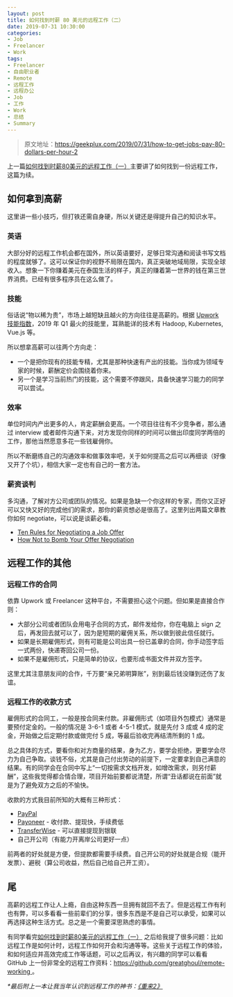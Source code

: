 ```yaml
---
layout: post
title: 如何找到时薪 80 美元的远程工作（二）
date: 2019-07-31 10:30:00
categories:
- Job
- Freelancer
- Work
tags:
- Freelancer
- 自由职业者
- Remote
- 远程工作
- 远程办公
- Job
- 工作
- Work
- 总结
- Summary
---
```


> 原文地址：[https://geekplux.com/2019/07/31/how-to-get-jobs-pay-80-dollars-per-hour-2 ](https://geekplux.com/2019/07/31/how-to-get-jobs-pay-80-dollars-per-hour-2)


上一篇[如何找到时薪80美元的远程工作（一）](https://geekplux.com/2019/07/31/how-to-get-jobs-pay-80-dollars-per-hour-1)主要讲了如何找到一份远程工作，这篇为续。

## 如何拿到高薪

这里讲一些小技巧，但打铁还需自身硬，所以关键还是得提升自己的知识水平。

### 英语

大部分好的远程工作机会都在国外，所以英语要好，足够日常沟通和阅读书写文档的程度就够了。这可以保证你的视野不局限在国内，真正突破地域局限，实现全球收入。想象一下你赚着美元在泰国生活的样子，真正的赚着第一世界的钱在第三世界消费。已经有很多程序员在这么做了。


### 技能

俗话说“物以稀为贵”，市场上越短缺且越火的方向往往是高薪的。根据 [Upwork 技能指数](https://www.upwork.com/press/2019/05/14/q1-2019-skills/)，2019 年 Q1 最火的技能里，耳熟能详的技术有 Hadoop, Kubernetes, Vue.js 等。

所以想拿高薪可以往两个方向走：

- 一个是把你现有的技能专精，尤其是那种快速有产出的技能。当你成为领域专家的时候，薪酬定价会围绕着你来。
- 另一个是学习当前热门的技能，这个需要不停跟风，具备快速学习能力的同学可以尝试。


### 效率

单位时间内产出更多的人，肯定薪酬会更高。一个项目往往有不少竞争者，那么通过 interview 或者邮件沟通下来，对方发现你同样的时间可以做出印度同学两倍的工作，那他当然愿意多花一些钱雇佣你。

所以不断磨练自己的沟通效率和做事效率吧，关于如何提高之后可以再细谈（好像又开了个坑），相信大家一定也有自己的一套方法。


### 薪资谈判

多沟通，了解对方公司或团队的情况。如果是急缺一个你这样的专家，而你又正好可以又快又好的完成他们的需求，那你的薪资想必是很高了。这里列出两篇文章教你如何 negotiate，可以说是谈薪必看。

- [Ten Rules for Negotiating a Job Offer](https://haseebq.com/my-ten-rules-for-negotiating-a-job-offer/)
- [How Not to Bomb Your Offer Negotiation](https://haseebq.com/how-not-to-bomb-your-offer-negotiation/)

## 远程工作的其他

### 远程工作的合同

依靠 Upwork 或 Freelancer 这种平台，不需要担心这个问题。但如果是直接合作则：

- 大部分公司或者团队会用电子合同的方式，邮件发给你，你在电脑上 sign 之后，再发回去就可以了，因为是短期的雇佣关系，所以做到彼此信任就行。
- 如果是长期雇佣形式，则有可能是公司出具一份已盖章的合同，你手动签字后一式两份，快递寄回公司一份。
- 如果不是雇佣形式，只是简单的协议，也要形成书面文件并双方签字。

这里尤其注意朋友间的合作，千万要“亲兄弟明算账”，别到最后钱没赚到还伤了友谊。

### 远程工作的收款方式

雇佣形式的合同工，一般是按合同来付款。非雇佣形式（如项目外包模式）通常是要预付定金的。一般的情况是 3-6-1 或者 4-5-1 模式，就是先付 3 成或 4 成的定金，开始做之后定期付款或做完付 5 成，等最后验收完再结清所剩的 1 成。

总之具体的方式，要看你和对方商量的结果，身为乙方，要学会拒绝，更要学会尽力为自己争取。谈钱不俗，尤其是自己付出劳动的前提下，一定要拿到自己满意的结果。有的同学会在合同中写上“一切按需求文档开发，如增改需求，则另付薪酬”，这些我觉得都合情合理，项目开始前要都说清楚，所谓“丑话都说在前面”就是为了避免双方之后的不愉快。

收款的方式我目前所知的大概有三种形式：

- [PayPal](https://paypal.com/)
- [Payoneer](https://share.payoneer.com/nav/a8La_YFsKX5JLPLAHf5vyF-M3GoDlrKcz1fPNvSgjF2s1E3MtNJ5TWXNZx2OTxmDcapNX5F9dW2yj39ieVryFg2) - 收付款、提现快，手续费低
- [TransferWise](https://transferwise.com/)  - 可以直接提现到银联
- 自己开公司（有能力开离岸公司更好一点）

前两者的好处就是方便，但提款都需要手续费。自己开公司的好处就是合规（能开发票）、避税（算公司收益，然后自己给自己开工资）。

## 尾

高薪的远程工作让人上瘾，自由这种东西一旦拥有就回不去了。但是远程工作有利也有弊，可以多看看一些前辈们的分享，很多东西是不是自己可以承受，如果可以再选择这种生活方式。总之是一个需要深思熟虑的事情。

有同学看完[如何找到时薪80美元的远程工作（一）](https://geekplux.com/2019/07/31/how-to-get-jobs-pay-80-dollars-per-hour-1) 之后给我提了很多问题：比如远程工作是如何计时，远程工作如何开会和沟通等等。这些关于远程工作的体验，和如何适应并高效完成工作等话题，可以之后再议，有兴趣的同学可以看看 GitHub 上一份非常全的远程工作资料：[https://github.com/greatghoul/remote-working ](https://github.com/greatghoul/remote-working) 。



*\*最后附上一本让我当年认识到远程工作的神书：[《重来2》](https://geekplux.com/r/remote2)*